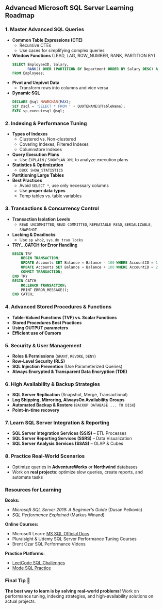 ## Advanced Microsoft SQL Server Learning Roadmap

### 1. Master Advanced SQL Queries
- **Common Table Expressions (CTE)**
  - Recursive CTEs
  - Use cases for simplifying complex queries
- **Window Functions** (LEAD, LAG, ROW_NUMBER, RANK, PARTITION BY)
  ```sql
  SELECT EmployeeID, Salary,
         RANK() OVER (PARTITION BY Department ORDER BY Salary DESC) AS Rank
  FROM Employees;
  ```
- **Pivot and Unpivot Data**
  - Transform rows into columns and vice versa
- **Dynamic SQL**
  ```sql
  DECLARE @sql NVARCHAR(MAX);
  SET @sql = 'SELECT * FROM ' + QUOTENAME(@TableName);
  EXEC sp_executesql @sql;
  ```

### 2. Indexing & Performance Tuning
- **Types of Indexes**
  - Clustered vs. Non-clustered
  - Covering Indexes, Filtered Indexes
  - Columnstore Indexes
- **Query Execution Plans**
  - Use `EXPLAIN` / `SHOWPLAN_XML` to analyze execution plans
- **Statistics & Optimization**
  - `DBCC SHOW_STATISTICS`
- **Partitioning Large Tables**
- **Best Practices**
  - Avoid `SELECT *`, use only necessary columns
  - Use **proper data types**
  - Temp tables vs. table variables

### 3. Transactions & Concurrency Control
- **Transaction Isolation Levels**
  - `READ UNCOMMITTED`, `READ COMMITTED`, `REPEATABLE READ`, `SERIALIZABLE`, `SNAPSHOT`
- **Locking & Deadlocks**
  - Use `sp_who2`, `sys.dm_tran_locks`
- **TRY...CATCH for Error Handling**
  ```sql
  BEGIN TRY
      BEGIN TRANSACTION;
      UPDATE Accounts SET Balance = Balance - 100 WHERE AccountID = 1;
      UPDATE Accounts SET Balance = Balance + 100 WHERE AccountID = 2;
      COMMIT TRANSACTION;
  END TRY
  BEGIN CATCH
      ROLLBACK TRANSACTION;
      PRINT ERROR_MESSAGE();
  END CATCH;
  ```

### 4. Advanced Stored Procedures & Functions
- **Table-Valued Functions (TVF) vs. Scalar Functions**
- **Stored Procedures Best Practices**
- **Using OUTPUT parameters**
- **Efficient use of Cursors**

### 5. Security & User Management
- **Roles & Permissions** (`GRANT`, `REVOKE`, `DENY`)
- **Row-Level Security (RLS)**
- **SQL Injection Prevention** (Use Parameterized Queries)
- **Always Encrypted & Transparent Data Encryption (TDE)**

### 6. High Availability & Backup Strategies
- **SQL Server Replication** (Snapshot, Merge, Transactional)
- **Log Shipping, Mirroring, AlwaysOn Availability Groups**
- **Automated Backup & Restore** (`BACKUP DATABASE ... TO DISK`)
- **Point-in-time recovery**

### 7. Learn SQL Server Integration & Reporting
- **SQL Server Integration Services (SSIS)** – ETL Processes
- **SQL Server Reporting Services (SSRS)** – Data Visualization
- **SQL Server Analysis Services (SSAS)** – OLAP & Cubes

### 8. Practice Real-World Scenarios
- Optimize queries in **AdventureWorks** or **Northwind** databases
- Work on **real projects**: optimize slow queries, create reports, and automate tasks

### Resources for Learning
**Books:**
- *Microsoft SQL Server 2019: A Beginner's Guide* (Dusan Petkovic)
- *SQL Performance Explained* (Markus Winand)

**Online Courses:**
- Microsoft Learn: [MS SQL Official Docs](https://learn.microsoft.com/en-us/sql/sql-server/)
- Pluralsight & Udemy SQL Server Performance Tuning Courses
- Brent Ozar SQL Performance Videos

**Practice Platforms:**
- [LeetCode SQL Challenges](https://leetcode.com/problemset/database/)
- [Mode SQL Practice](https://mode.com/sql-tutorial/)

### Final Tip 🚀
**The best way to learn is by solving real-world problems!** Work on performance tuning, indexing strategies, and high-availability solutions on actual projects.

